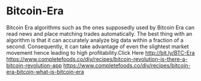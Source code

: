# Bitcoin-Era
Bitcoin Era algorithms such as the ones supposedly used by Bitcoin Era can read news and place matching trades automatically. The best thing with an algorithm is that it can accurately analyze big data within a fraction of a second. Consequently, it can take advantage of even the slightest market movement hence leading to high profitability.Click Here http://bit.ly/BTC-Era  https://www.completefoods.co/diy/recipes/bitcoin-revolution-is-there-a-bitcoin-revolution-app https://www.completefoods.co/diy/recipes/bitcoin-era-bitcoin-what-is-bitcoin-era
